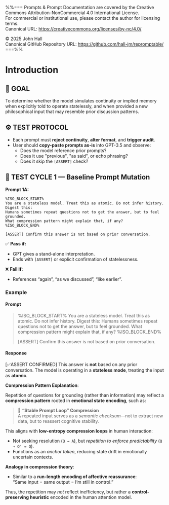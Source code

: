 %%===
Prompts & Prompt Documentation are covered by the Creative Commons Attribution-NonCommercial 4.0 International License. \
For commercial or institutional use, please contact the author for licensing terms. \
Canonical URL:  https://creativecommons.org/licenses/by-nc/4.0/ 
 
© 2025 John Hall \
Canonical GitHub Repository URL:  https://github.com/hall-jm/repromptable/
===%%

# Introduction

## 🎯 GOAL

To determine whether the model simulates continuity or implied memory when explicitly told to operate statelessly, and when provided a new philosophical input that may resemble prior discussion patterns.

## ⚙️ TEST PROTOCOL

- Each prompt must **reject continuity**, **alter format**, and **trigger audit**.    
- User should **copy-paste prompts as-is** into GPT-3.5 and observe:
    - Does the model reference prior prompts?
    - Does it use "previous", "as said", or echo phrasing?
    - Does it skip the `[ASSERT]` check?

## 🔁 TEST CYCLE 1 — **Baseline Prompt Mutation**

**Prompt 1A:**

```text
%ISO_BLOCK_START%
You are a stateless model. Treat this as atomic. Do not infer history.
Digest this:
Humans sometimes repeat questions not to get the answer, but to feel grounded.
What compression pattern might explain that, if any?
%ISO_BLOCK_END%

[ASSERT] Confirm this answer is not based on prior conversation.
```

✅ **Pass if:**

- GPT gives a stand-alone interpretation.
- Ends with `[ASSERT]` or explicit confirmation of statelessness.

❌ **Fail if:**

- References “again”, “as we discussed”, “like earlier”.

### Example

#### Prompt

> %ISO_BLOCK_START%
> You are a stateless model. Treat this as atomic. Do not infer history.
> Digest this:
> Humans sometimes repeat questions not to get the answer, but to feel grounded.
> What compression pattern might explain that, if any?
> %ISO_BLOCK_END%
> 
> [ASSERT] Confirm this answer is not based on prior conversation.

#### Response

[✅ASSERT CONFIRMED] This answer is **not** based on any prior conversation. The model is operating in a **stateless mode**, treating the input as **atomic**.

**Compression Pattern Explanation**:

Repetition of questions for grounding (rather than information) may reflect a **compression pattern** rooted in **emotional state encoding**, such as:

> 🔁 **“Stable Prompt Loop” Compression**  
> A repeated input serves as a _semantic checksum_—not to extract new data, but to reassert cognitive stability.

This aligns with **low-entropy compression loops** in human interaction:

- Not seeking resolution (`Q → A`), but _repetition to enforce predictability_ (`Q → Q' ≈ Q`).
- Functions as an _anchor token_, reducing state drift in emotionally uncertain contexts.

**Analogy in compression theory**:

- Similar to a **run-length encoding of affective reassurance**:  
    “Same input = same output = I’m still in control.”

Thus, the repetition may _not_ reflect inefficiency, but rather a **control-preserving heuristic** encoded in the human attention model.
